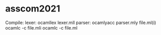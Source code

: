 # asscom2021
Compile:
    lexer:
ocamllex lexer.mll
    parser:
ocamlyacc parser.mly
    file.ml(i)
ocamlc -c file.mli
ocamlc -c file.ml 